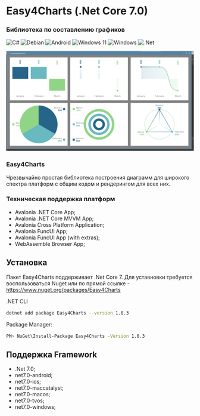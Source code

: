 # Easy4Charts (.Net Core 7.0)
### Библиотека по составлению графиков 

![C#](https://img.shields.io/badge/c%23-%23239120.svg?style=for-the-badge&logo=c-sharp&logoColor=white) ![Debian](https://img.shields.io/badge/Debian-D70A53?style=for-the-badge&logo=debian&logoColor=white) ![Android](https://img.shields.io/badge/Android-3DDC84?style=for-the-badge&logo=android&logoColor=white) ![Windows 11](https://img.shields.io/badge/Windows%2011-%230079d5.svg?style=for-the-badge&logo=Windows%2011&logoColor=white) ![Windows](https://img.shields.io/badge/Windows-0078D6?style=for-the-badge&logo=windows&logoColor=white) ![.Net](https://img.shields.io/badge/.NET-5C2D91?style=for-the-badge&logo=.net&logoColor=white)
 
 <img src="https://github.com/stasnorman/EasyCharts/blob/res/1.jpg" width=600 height=auto />

### Easy4Charts
Чрезвычайно простая библиотека построения диаграмм для широкого спектра платформ с общим кодом и рендерингом для всех них.

### Техническая поддержка платформ
- Avalonia .NET Core App;
- Avalonia .NET Core MVVM App;
- Avalonia Cross Platform Application; 
- Avalonia FuncUI App;
- Avalonia FuncUI App (with extras);
- WebAssemble Browser App;

## Установка

Пакет Easy4Charts поддерживает .Net Core 7.
Для уставновки требуется воспользоваться Nuget или по прямой ссылке - https://www.nuget.org/packages/Easy4Charts

.NET CLI
```sh
dotnet add package Easy4Charts --version 1.0.3
```

Package Manager:
```sh
PM> NuGet\Install-Package Easy4Charts -Version 1.0.3
```

## Поддержка Framework
- .Net 7.0;
- net7.0-android; 
- net7.0-ios;
- net7.0-maccatalyst; 
- net7.0-macos; 
- net7.0-tvos;
- net7.0-windows;

